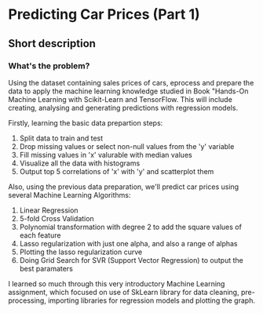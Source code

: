 # Predicting Car Prices (Part 1) 

## Short description

### What's the problem?

Using the dataset containing sales prices of cars, eprocess and prepare the data to apply the machine learning knowledge studied in Book "Hands-On Machine Learning with Scikit-Learn and TensorFlow. This will include creating, analysing and generating predictions with regression models.

Firstly, learning the basic data prepartion steps:

1) Split data to train and test
2) Drop missing values or select non-null values from the 'y' variable
3) Fill missing values in 'x' valurable with median values
4) Visualize all the data with histograms
5) Output top 5 correlations of 'x' with 'y' and scatterplot them 

Also, using the previous data preparation, we'll predict car prices using several Machine Learning Algorithms:

1) Linear Regression 
2) 5-fold Cross Validation
3) Polynomial transformation with degree 2 to add the square values of each feature
4) Lasso regularization with just one alpha, and also a range of alphas
5) Plotting the lasso regularization curve
6) Doing Grid Search for SVR (Support Vector Regression) to output the best paramaters 

I learned so much through this very introductory Machine Learning assignment, which focused on use of SkLearn library for data cleaning, pre-processing, importing libraries for regression models and plotting the graph. 
